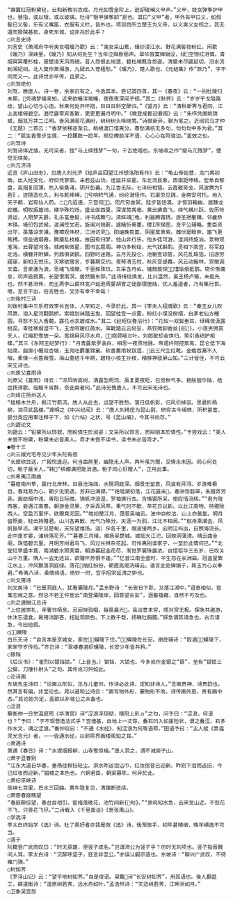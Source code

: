 <!-- { "loadSidebar": true } -->
    “蝉翼红冠粉黛轻，云和新教羽衣成。月光如雪金阶上，迸却玻璃义甲声。”义甲，妓女弹筝护甲也，替指，或以银，或以玻璃，杜诗“银甲弹筝卸”是也。其曰“义甲”者，甲外有甲曰义，如假髻曰义髻，乐有义嘴笛，衣服有义栏，皆外也。项羽目所立楚王为义帝，以义男义女视之，其无道而猾贼甚矣，身死东城，讵非兆於此乎？
    ○刘言史诗
    刘言史《萧湘舟中听夷女唱暧乃歌》云：“夷女采山蕉，缉纱浸江水。野花满髻妆粉红，闲歌《暧乃》深峡里。《暧乃》知从何处生？当年泣舜断肠声。翠华寂寞婵娟没，绿空馀红泪情。青烟冥冥覆杉桂，崖壁凌天风雨细。昔人怨恨此地遗，碧杜缃蕤含怨姿。清猿未尽鼯鼠切，汨水流到湘妃祠。北人莫作萧湘游，九疑云入苍梧愁。”《暧乃》，楚人歌也。《元结集》作“款乃”，字不同而义一。此诗世亦罕传，且录之。
    ○刘驾绝句
    刘驾，晚唐人。诗一卷，余家旧有之，今逸其本。尝记其四首，其一《春夜》云：“一别杜陵归未期，凭魂梦接亲知。近来欲睡浑难睡，夜夜夜深闻子规。”其二《秋怀》云：“岁岁干戈阻路歧，望山心切与心违。秋来何处开怀抱，日日日斜空醉归。”《望月》云：“清秋新霁与君同，江上高楼倚碧空。酒尽露零宾客散，更更更漏月明中。”《晚登成都迎春阁》云：“朱栉凭阑眺锦城，烟笼万井二江明。香风满阁花满树，树树树头啼晓莺。”诗颇新异，聊为笔之。近阅司马才仲《无题》二首云：“香梦依稀逐渐云，桃根渡口惜离分。春愁满纸无多句，句句句中多为君。”其二：“肌生香雪步生莲，一捻腰肢一捻年。频见樽前浑不语，心心心在阿谁边。”盖效之也。
    ○刘驾诗
    刘驾诗体近插，无可采者，独“马上续残梦”一句，千古绝唱也。东坡改之作“瘦马兀残梦”，便觉无味矣。
    ○刘元济诗
    近览《庐山旧志》，见唐人刘元济《经庐岳回望江州想洛阳有作》云：“龟山帝始营，龙门禹初凿。出入经变化，府仰凭寥廓。未若兹山功，连延并巫霍。东北流艮象，西南距坤络。宏阜自郁盘，高烟复回薄。热入紫桑渚，阴开彭蠡。九江杳无际，七泽纷相错。云霞散吴会，风波腾为阝若阝。迹随造化久，利与乾坤博。兮响积气通，纷纶潜怪作。石渠忽见践，金房安可托。地入天子都，岩有仙人药。二几迢递，三宫何。咫尺穷杳冥，跬步皆恬漠。才惊羽翰幽，居静龙蛇蠖。明牧振雄词，棣华殊灼烁。盛业匡西夏，深谋赞禹亳。黄云拂鼎飞，绛气横川跃。佐历符贤运，人期梦天爵。礼乐富垂髫，诗书成舞勺，清辉靖电，利器腾霜锷。游圣挹衢樽，邻畿恭木铎。墙仞包武侯，波澜控文若。旋闻刈翘薪，遽睹折葵藿。稷Ι序揆图，良平公辅略。重臣资出守，英藩谅求谟。豫樟观伟材，江洲访灵。阳岫晚氛氲，阴崖莫萧索。雌伏屡鲸奔，雄飞更鸷搏。惊垒透烟霞，腾猿乱枝格。故园有归梦，他山非行乐。他乡徒可游，湟涧终旋泊。景物观淮海，云霄望河洛。城阙紫微星，图书玄扈阁。神功多粉绘，元气犹斟酌。丞相下南宫，将军趋北洛。横簪并附蝉，列鼎俱调鹤。四野时迷路，五月先投仑。池榭宣琼管，风花乱珠箔。旧游劳寤寐，新知无悦乐。天寒欲赠言，岁暮期交约。夜琴清玉柱，秋灰变缇幕。风云动翰林，宫徵调文龠。言泉激为浪，思绪飞成缴。千里挥珠玑，五采含丹ぬ。锺鼓旋惊，瑾瑜俄抵鹊。窃价惭庸怠，叨声逾寂寞。长望恨南溟，居然翳东郭。”此诗绮绘焕发，比兴温然，虽王杨卢骆，未能先也。然不甚流传，而王周李山甫林宽卢延逊周晏胡曾之徒鄙猥俚贱，优人羞道者，乃有集行世。噫，至言不出，俗言胜也，文亦有幸不幸哉！
    ○刘後村三诗
    刘後村集中三乐府效李长吉体，人罕知之，今录於此。其一《李夫人招魂歌》云：“秦王女儿吹凤箫，泪入星河翻鹊桥。索娥划袜踏玉兔，回望桂宫一点雾。粉红小堞没柳烟，白茅老仙方睡圆。寻愁不见入香髓，露花点衣碧成水。”其二《赵昭仪春浴行》：“花奴一双鬓垂耳，绿绳夜汲露桃蕊。青桂寒烟湿不飞，玉龙呵暖红薇水。翠靴踏云云帖妥，燕钗微卸香丝{髟}。小莲夹拥真天人，红梅犯雪放一朵。鸾锦屏风尽水月，抱颈唼兰叶。刘郎散却金饼归，笑引香绡护痴蝶。”其三《东阿王纪梦行》：“月青露紫罗衾白，相思一夜贯地脉。帝遗纤阿控紫鸾，昆仑低下海如席。曲房小幄双杏坡，玉凫吐麝董锦窠。软香蕙雨衩钗湿，云三尺生红靴。金蟾吞漏不入咽，柔情一点蔷薇雪。海山重结千年期，碧桃小核生孙枝，精移神骇屏山知。”三计皆佳，不可云宋无诗也。
    ○刘原父喜雨诗
    刘原父《喜雨》诗云：“凉风响高树，清露坠明河。虽复夏夜短，已觉秋气多。艳肤丽华烛，皓齿扬清歌。临觞不肯醉，奈此粲者何。”此诗无愧唐人，不可云宋无诗也。
    ○刘绮庄扬州送人
    “桂楫木兰舟，枫江竹箭流。故人从此去，远望不胜愁。落日低帆影，归风引棹讴。思君折杨柳，泪尽武昌楼。”龚明之《中兴纪闻》云：“唐人刘绮庄为昆山尉，研穷古今缃帙，所积甚富，尝分类应用事注释于下，如《六帖》之状，号《昆山编》，今其书尚存。”
    ○刘勰论文
    刘勰云：“铅黛所以饰貌，而盼倩生於淑姿；文采所以饰言，而辩丽本於情性。”予尝戏云：“美人未尝不粉黛，粉黛未必皆美人。奇才未尝不读书，读书未必皆奇才。”
    ●卷十三
    ○刘三娘光宅寺见少年头陀有感
    “长廊欣目送，广殿悦逢迎。何当曲房里，幽隐无人声。两叶虽为赠，交情永未因。同心何处切，栀子最关人。”韩“槟榔满把能消酒，栀子同心好赠人”，正用此事。
    ○刘希夷江南曲
    “暮宿南州草，晨行北岸林。日悬沧海阔，水隔洞庭深。烟景无留意，风波有异浔。岁游难极目，春戏易为心。朝夕无荣遇，芳菲已满襟。”“艳唱潮初落，江花露未。春洲惊翡翠，朱服弄芳菲。画舫烟中浅，青阳日际微。锦帆冲浪湿，罗袖拂行衣。含情罢所采，相叹惜流辉。”“君为陇西客，妾遇江南春。朝游舍灵果，夕采弄风苹。果气时不歇，苹花日以新。以此江南物，持赠陇西人。空盈万里怀，欲赠竟无因。”“皓如楚江月，霭若吴岫云。波中自皎洁，山上亦氤氲。明月留照妾，轻云持赠君。山川各离散，光气乃殊分。天涯一为别，江北不相闻。”“舣舟乘潮去，风帆振早凉。潮平见楚甸，天际望维扬。洄氵斥各千里，烟波接两乡。云明江屿出，日照海流长。此中逢岁晏，浦树落花芳。”“暮春三月晴，维扬吴楚城。城临大江汜，回映洞蒲清。晴云曲金阁，珠箔碧云里。月明芳树君鸟飞，风过长林杂花起。可怜离别谁家子，一至於此情何已。”“北堂红草盛丰茸，南湖碧水照芙蓉。朝游暮起金花尽，渐觉罗裳珠露浓。自惜铅华三五岁，已叹关山千万重。情人一去无还日，欲赠怀芳恨不逢。”“忆昔江南全盛时，平生怨在长洲曲。冠盖星繁江水上，冲风飘落洞庭绿。落花袖红纷纷，朝霞高阁洗晴云。谁言此处婵娟子，珠玉为心以奉君。”希夷八诗，柔情绮语，绝妙一时，宜乎招宋延清之妒也。
    ○刘文房诗
    刘文房诗：“已是洞庭人，犹看灞陵月。”孟东野诗：“长安日下影，又落江湖中。”语意相似，皆寓恋阙之意。然总不若王仲宣云“南登灞陵岸，回首望长安”，涵蓄蕴藉，自然不可及也。
    ○刘之遴酬江总诗
    “上位居崇礼，寺署邻栖息。忌闻晓驺唱，每畏晨光。高谈意未穷，晤对赏无极。探急共遨游，休沐忘退食。曷用消鄙吝，枉趾观颜色。下上数千载，扬确吐胸臆。”探急谓其请急也。古云请急，今曰给假。
    ○蟆陵
    白乐天诗：“自言本是京城女，家在蟆陵下住。”蟆陵在长安。谢良辅诗：“取酒蟆陵下，家家守岁传卮。”齐己诗：“翠楼春酒虾蟆陵，长安少年皆共矜。”
    ○锒铛
    《后汉书》：“崔烈以银铛锁。”（上音当。）锒铛，大锁也。今多讹作金银之“银”，至有“银锁三公脚，刀撞仆射头”之句。其传讹习舛如此。
    ○论诗画
    东坡先生诗曰：“论画以形似，见与儿童邻。作诗必此诗，定知非诗人。”言画贵神，诗贵韵也。然其言有偏，非至论也。晁以道和公诗云：“画写物外形，要物形不改。诗传画外意，贵有画中态。”其论始为定，盖欲以补坡公之未备也。
    ○涩浪
    蔡衡仲一日举温庭筠《华清宫》诗“涩浪浮琼砌，晴阳上彩ヵ”之句，问予曰：“涩浪，何语也？”予曰：“子不观营造法式乎？宫墙基，自地上一丈馀，叠石凹入如崖险状，谓之叠涩。石多作水文，谓之涩浪。”衡仲叹曰：“不通《水经》，知涩浪为何等语耶。”因语予曰：“古人赋《景福灵光含元》者，一一皆通水经，以郭熙界画楼阁知之耳。”
    ○萧遇诗
    萧遇《春日》诗：“水堤烟报柳，山寺雪惊梅。”唐人赏之，谓不减庾子山。
    ○萧子显春别
    “江东大道日华春，垂杨挂柳扫轻尘。淇水昨送泪沾巾，红妆宿昔已迎新。昨别下泪而送旧，今已红妆而迎新。”娼楼之本色也。六朝君臣，朝梁暮陈，何异於此。
    ○萧纪巫峡诗
    巫峡七百里，巴水三回曲。黄牛隐复见，清猿断还续。
    ○萧悫春庭晚望
    “春庭聊综望，春台自相引。窗梅落晚花，池竹间新{旬}。”“泉鸣知水急，云来觉山近。不愁花不飞，只畏花飞尽。”二诗载入《千里面谈》《寄张禺山》。
    ○学选诗
    李太白终始学《选》诗。杜了美好者亦我是效《选》诗，後渐放手，初年甚精细，晚年横逸不可当。
    ○竖子
    阮籍登广武而叹曰：“时无英雄，使竖子成名。”岂谓沛公为竖子乎？伤时无刘项也。竖子指晋魏间人耳。李太白诗：“沉醉呼竖子，狂言非至公。”亦误认嗣宗语也。东坡诗：“聊兴广武叹，不待雍门弹。”
    ○树如荠
    《罗浮山记》云：“望平地树如荠。”自是俊语。梁戴诗“长安树如荠”，用其语也。後人翻益工，薛道衡诗：“遥原树若荠，远水舟如叶。”孟浩然诗：“天边树若荠，江畔洲如月。”
    ○卫象吴宫怨
